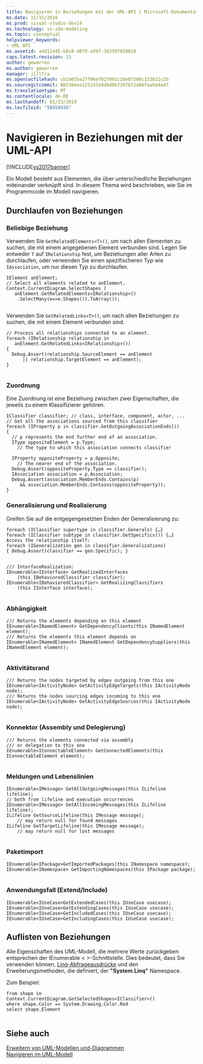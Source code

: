 ```yaml
---
title: Navigieren in Beziehungen mit der UML-API | Microsoft-Dokumentation
ms.date: 11/15/2016
ms.prod: visual-studio-dev14
ms.technology: vs-ide-modeling
ms.topic: conceptual
helpviewer_keywords:
- UML API
ms.assetid: a4d11d45-b8c0-40f9-a597-363f07659610
caps.latest.revision: 15
author: gewarren
ms.author: gewarren
manager: jillfra
ms.openlocfilehash: cb2a02ba27f06ef027001c2de07308c153b21c2b
ms.sourcegitcommit: 8b538eea125241e9d6d8b7297b72a66faa9a4a47
ms.translationtype: MT
ms.contentlocale: de-DE
ms.lasthandoff: 01/23/2019
ms.locfileid: "58958938"
---
```

# <a name="navigate-relationships-with-the-uml-api"></a>Navigieren in Beziehungen mit der UML-API
[!INCLUDE[vs2017banner](../includes/vs2017banner.md)]

Ein Modell besteht aus Elementen, die über unterschiedliche Beziehungen miteinander verknüpft sind.  In diesem Thema wird beschrieben, wie Sie im Programmcode im Modell navigieren.  
  
## <a name="traversing-relationships"></a>Durchlaufen von Beziehungen  
  
### <a name="any-relationship"></a>Beliebige Beziehung  
 Verwenden Sie `GetRelatedElements<T>()`, um nach allen Elementen zu suchen, die mit einem angegebenen Element verbunden sind. Legen Sie entweder `T` auf `IRelationship` fest, um Beziehungen aller Arten zu durchlaufen, oder verwenden Sie einen spezifischeren Typ wie `IAssociation`, um nur diesen Typ zu durchlaufen.  
  
```  
IElement anElement;  
// Select all elements related to anElement.  
Context.CurrentDiagram.SelectShapes (  
   anElement.GetRelatedElements<IRelationship>()  
    .SelectMany(e=>e.Shapes()).ToArray());  
  
```  
  
 Verwenden Sie `GetRelatedLinks<T>()`, um nach allen Beziehungen zu suchen, die mit einem Element verbunden sind.  
  
```  
// Process all relationships connected to an element.  
foreach (IRelationship relationship in   
   anElement.GetRelatedLinks<IRelationship>())  
{  
  Debug.Assert(relationship.SourceElement == anElement  
      || relationship.TargetElement == anElement);  
}  
  
```  
  
### <a name="association"></a>Zuordnung  
 Eine Zuordnung ist eine Beziehung zwischen zwei Eigenschaften, die jeweils zu einem Klassifizierer gehören.  
  
```  
IClassifier classifier; // class, interface, component, actor, ...  
// Get all the associations sourced from this classifier  
foreach (IProperty p in classifier.GetOutgoingAssociationEnds())  
{  
  // p represents the end further end of an association.  
  IType oppositeElement = p.Type;   
    // The type to which this association connects classifier  
  
  IProperty oppositeProperty = p.Opposite;  
    // The nearer end of the association.  
  Debug.Assert(oppositeProperty.Type == classifier);  
  IAssociation association = p.Association;  
  Debug.Assert(association.MemberEnds.Contains(p)  
     && association.MemberEnds.Contains(oppositeProperty));  
}  
```  
  
### <a name="generalization-and-realization"></a>Generalisierung und Realisierung  
 Greifen Sie auf die entgegengesetzten Enden der Generalisierung zu:  
  
```  
foreach (IClassifier supertype in classifier.Generals) {…}  
foreach (IClassifier subtype in classifier.GetSpecifics()) {…}  
Access the relationship itself:  
foreach (IGeneralization gen in classifier.Generalizations)   
{ Debug.Assert(classifier == gen.Specific); }  
```  
  
```  
  
/// InterfaceRealization:  
IEnumerable<IInterface> GetRealizedInterfaces  
    (this IBehavioredClassifier classifier);  
IEnumerable<IBehavioredClassifier> GetRealizingClassifiers  
    (this IInterface interface);  
  
```  
  
### <a name="dependency"></a>Abhängigkeit  
  
```  
/// Returns the elements depending on this element  
IEnumerable<INamedElement> GetDependencyClients(this INamedElement element);   
/// Returns the elements this element depends on  
IEnumerable<INamedElement> INamedElement GetDependencySuppliers(this INamedElement element);  
  
```  
  
### <a name="activity-edge"></a>Aktivitätsrand  
  
```  
/// Returns the nodes targeted by edges outgoing from this one  
IEnumerable<IActivityNode> GetActivityEdgeTargets(this IActivityNode node);  
/// Returns the nodes sourcing edges incoming to this one  
IEnumerable<IActivityNode> GetActivityEdgeSources(this IActivityNode node);  
  
```  
  
### <a name="connector-assembly-and-delegation"></a>Konnektor (Assembly und Delegierung)  
  
```  
/// Returns the elements connected via assembly   
/// or delegation to this one  
IEnumerable<IConnectableElement> GetConnectedElements(this IConnectableElement element);  
  
```  
  
### <a name="messages-and-lifelines"></a>Meldungen und Lebenslinien  
  
```  
IEnumerable<IMessage> GetAllOutgoingMessages(this ILifeline  lifeline);   
// both from lifeline and execution occurrences  
IEnumerable<IMessage> GetAllIncomingMessages(this ILifeline  lifeline);  
ILifeline GetSourceLifeline(this IMessage message);   
    // may return null for found messages  
ILifeline GetTargetLifeline(this IMessage message);    
    // may return null for lost messages  
  
```  
  
### <a name="package-import"></a>Paketimport  
  
```  
IEnumerable<IPackage>GetImportedPackages(this INamespace namespace);  
IEnumerable<INamespace> GetImportingNamespaces(this IPackage package);  
  
```  
  
### <a name="use-case-extend-and-include"></a>Anwendungsfall (Extend/Include)  
  
```  
IEnumerable<IUseCase>GetExtendedCases(this IUseCase usecase);  
IEnumerable<IUseCase>GetExtendingCases(this IUseCase usecase);  
IEnumerable<IUseCase>GetIncludedCases(this IUseCase usecase);  
IEnumerable<IUseCase>GetIncludingCases(this IUseCase usecase);  
```  
  
## <a name="enumerating-relationships"></a>Auflisten von Beziehungen  
 Alle Eigenschaften des UML-Modell, die mehrere Werte zurückgeben entsprechen der IEnumerable < >-Schnittstelle. Dies bedeutet, dass Sie verwenden können, [Linq-Abfrageausdrücke](http://go.microsoft.com/fwlink/?LinkId=168834) und den Erweiterungsmethoden, die definiert, der **"System.Linq"** Namespace.  
  
 Zum Beispiel:  
  
```  
from shape in     Context.CurrentDiagram.GetSelectedShapes<IClassifier>()  
where shape.Color == System.Drawing.Color.Red  
select shape.Element  
  
```  
  
## <a name="see-also"></a>Siehe auch  
 [Erweitern von UML-Modellen und-Diagrammen](../modeling/extend-uml-models-and-diagrams.md)   
 [Navigieren im UML-Modell](../modeling/navigate-the-uml-model.md)

